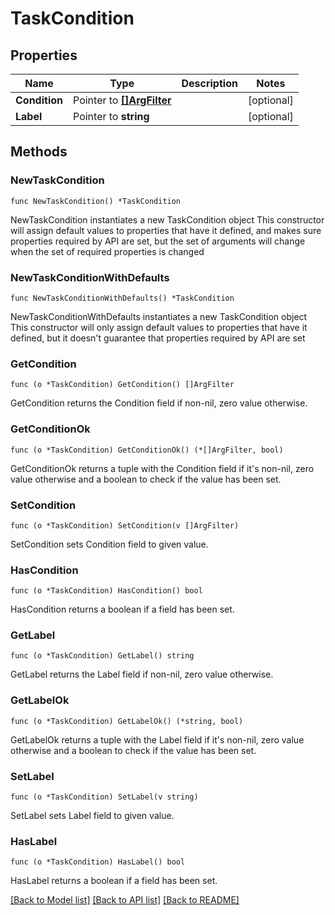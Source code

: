 # TaskCondition

## Properties

Name | Type | Description | Notes
------------ | ------------- | ------------- | -------------
**Condition** | Pointer to [**[]ArgFilter**](ArgFilter.md) |  | [optional] 
**Label** | Pointer to **string** |  | [optional] 

## Methods

### NewTaskCondition

`func NewTaskCondition() *TaskCondition`

NewTaskCondition instantiates a new TaskCondition object
This constructor will assign default values to properties that have it defined,
and makes sure properties required by API are set, but the set of arguments
will change when the set of required properties is changed

### NewTaskConditionWithDefaults

`func NewTaskConditionWithDefaults() *TaskCondition`

NewTaskConditionWithDefaults instantiates a new TaskCondition object
This constructor will only assign default values to properties that have it defined,
but it doesn't guarantee that properties required by API are set

### GetCondition

`func (o *TaskCondition) GetCondition() []ArgFilter`

GetCondition returns the Condition field if non-nil, zero value otherwise.

### GetConditionOk

`func (o *TaskCondition) GetConditionOk() (*[]ArgFilter, bool)`

GetConditionOk returns a tuple with the Condition field if it's non-nil, zero value otherwise
and a boolean to check if the value has been set.

### SetCondition

`func (o *TaskCondition) SetCondition(v []ArgFilter)`

SetCondition sets Condition field to given value.

### HasCondition

`func (o *TaskCondition) HasCondition() bool`

HasCondition returns a boolean if a field has been set.

### GetLabel

`func (o *TaskCondition) GetLabel() string`

GetLabel returns the Label field if non-nil, zero value otherwise.

### GetLabelOk

`func (o *TaskCondition) GetLabelOk() (*string, bool)`

GetLabelOk returns a tuple with the Label field if it's non-nil, zero value otherwise
and a boolean to check if the value has been set.

### SetLabel

`func (o *TaskCondition) SetLabel(v string)`

SetLabel sets Label field to given value.

### HasLabel

`func (o *TaskCondition) HasLabel() bool`

HasLabel returns a boolean if a field has been set.


[[Back to Model list]](../README.md#documentation-for-models) [[Back to API list]](../README.md#documentation-for-api-endpoints) [[Back to README]](../README.md)


